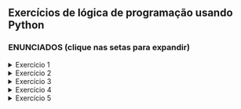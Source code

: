 ## Exercícios de lógica de programação usando Python

### ENUNCIADOS (clique nas setas para expandir)

<details><summary>Exercício 1</summary>
<h3>Faça um algoritmo que implemente o menu abaixo.</h3>

MENU<br/>
1- Cadastrar Login e Senha<br/>
2- Aumento de 10%<br/>
3- Relatório<br/>
4- Cadastrar Funcionário<br/>
Escolha:

Para implementar seu código você deverá utilizar
as seguintes listas:<br/>
login = []<br/>
senha = []<br/>
funcionarios = ['Pedro' , 'Ana'   , 'Carlos', 'Maria Clara', 'João Antonio']<br/>
salarios     = [ 3470.00,  2200.00,  3970.34,  7450.23     ,  5677.33 ]

<h3>Descrição:</h3> <br/>
Na opção 1 - Você deverá cadastrar login e senha nas listas correspondentes.
             Critério: login não poderá se repetir. Verificar se nome consta
             na lista de funcionarios.
<br/>
<br/>
Para executar as opções 2 e 3, você deverá validar seu login e senha.
<br/>
<br/>
Na opção 2 - Após validar login e senha, seu código deverá aumentar
             o salário dos funcionários em 10%. Mas somente
             se o funcionário ganhar abaixo da média em relação
             a lista de salarios.
<br/>
<br/>
Na opção 3 - Após confirmar login e senha, você deverá fazer um
             relatório mostrando o nome e o salario, conforme exemplo:

                 Maria Clara  - 7450.23
                 João Antonio - 5677.33
                 Carlos       - 3970.34
                 Pedro        - 3470.00
                 Ana          - 2200.00

Na opção 4 - Você deverá cadastrar o nome e o salário de um
             novo funcionário.

</details>
<details><summary>Exercício 2</summary>
<h3>Faça um algoritmo que resolva o problema abaixo.</h3>

Um vendedor necessita de um algoritmo que calcule o preço total devido por<br/>
um cliente em compras. O algoritmo deve ler o nome do cliente, o código de um<br/>
produto e a quantidade comprada de cada item. Calcular o preço total por item.<br/>
<br/>
Quando o código digitado for 'fim' deve encerrar o programa e<br/>
mostrar o total a ser pago de todos itens digitados.


        TABELA DE PRODUTOS E PREÇOS
      Código do Produto - Preço unitário
            1001     -    5.32
            1324     -    6.45
            6548     -    2.37
            2987     -    5.32
            7623     -    6.45

EXEMPLO: Ao ser digitado 'fim' mostrar o resumo das compras:

        Nome: Pedro
        Produto - Qtd.  -      Preço
        1001  -    2    -      10.64
        2987  -    1    -       5.32
        6548  -    3    -       7.11
        Total:     -    -      23.07


lista_produtos = ['1001', '1324', '6548', '2987', '7623']<br/>
lista_preços =   [ 5.32 ,  6.45 ,  2.37 ,  5.32 ,  6.45 ]

</details>

<details><summary>Exercício 3</summary>
<h3>Crie uma classe chamada Caneta com os seguintes atributos:</h3>
        - marca</br>
        - cor</br>
        - tipo_ponta</br>
        - tampada</br></br>
    O atributo marca deve ser do tipo string.</br>
        > Exemplos: "BIC", "FABER CASTEL", "UNI BALL"</br>
    O atributo cor deve ser do tipo string.</br>
        > Exemplos: "Azul", "Preta", "Vermelha"</br>
    O atributo tipo_ponta deve ser um valor real.</br>
        > Exemplos: 0.7, 0.5, 0.3)</br>
    O atributo tampada dever um boleano. (True, False)</br>
        > O padrão de instância é True</br></br>

    Crie os métodos para:
        - escrever
        - tampar
        - destampar
        - dados_caneta
            -> Este método deverá retornar uma string com os atributos
                do objeto

    Crie uma lista para armazenar as suas canetas.
    Crie as seguintes funções:
        - adicionar_canetas_na_lista
        - listar_todas_canetas
        - escolher_caneta.
            -> Esta função deverá retornar uma caneta escolhida da lista.
        - colocar_caneta_lixo   (retirar da lista)

</details>

<details><summary>Exercício 4</summary>

<h3>Crie uma classe chamada 'Lampada', com um atributo:</h3>
            > 'estado' - Este atributo deverá ser um valor boleano</br>
            > 'True', quando a lampada estiver acessa e</br>
            > 'False', quando a lampada estiver apagada.</br>
    <h4>A classe 'Lampada' deverá ter no contrutor o estado sempre em FALSE.</h4>

    Crie os métodos necessários para ligar e desligar a lâmpada.
    Crie também um método que retorne uma string "LIGADA", ou "DESLIGADA"
        conforme o estado. (LIGADA - True,  DESLIGADA - False)

    Você deverá controlar as ações da lâmpada pelo menu abaixo:
        MENU
        1- Ligar a lâmpada
        2- Desligar a lâmpada

    Para cada iteração realizada na lâmpada você deverá imprimir
    seu estado.

    Exemplo:
        lampada = 'LIGADA'
        lampada = 'DESLIGADA'

> Obs.:  
    Você consegue alterar o código a cima para mais que uma lâmpada?
    Como ficaria? Tente!

</details>

<details><summary>Exercício 5</summary>

<h3>Crie uma classe Porta, com os atributos:</h3>
   	
   	> cor: (None: significa não pintada) ou
      	     "VERMELHA", "BRANCA", "AMARELA"
    > altura: (210: altura padrão em centímetros)
   	> largura: (60, ou 70, ou 80, ou 90 cm )
   	> aberta: (False: se porta fechada - True: se porta aberta).
   	observação: Todos atributos devem ser privados


	 Faça os métodos:
   	- construtor, passando a largura desejada
                   e altura como default em 210.
   	- pintar (parâmetro é uma nova cor)
   	- abrir_porta
   	- fechar_porta
   	- __str__: (mostrar todos atributos)

	   - crie um método privado 'tipo_pintura' que retorne
     	  "SEM COR", caso a porta não esteja pintada
      	 	ou retorne a cor atual
   	- crie um método privado 'aberta_fechada' que retorne
       		"ABERTA" ou "FECHADA", conforme True ou False
   	- altere o __str__ para chamar esses métodos.

</details>
